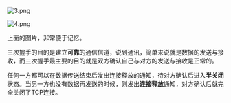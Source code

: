 ![3.png](http://ww1.sinaimg.cn/large/9b13c8fdly1g8qpm19wjuj20k30fpwm3.jpg)

![4.png](http://ww1.sinaimg.cn/large/9b13c8fdly1g8qpm62va1j20iq0hlaj1.jpg)

上面的图片，非常便于记忆。

三次握手的目的是建立**可靠**的通信信道，说到通讯，简单来说就是数据的发送与接收，而三次握手最主要的目的就是双方确认自己与对方的发送与接收是正常的。


任何一方都可以在数据传送结束后发出连接释放的通知，待对方确认后进入**半关闭**状态。当另一方也没有数据再发送的时候，则发出**连接释放**通知，对方确认后就完全关闭了TCP连接。